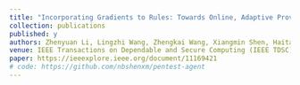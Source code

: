 ```yaml
---
title: "Incorporating Gradients to Rules: Towards Online, Adaptive Provenance-based Intrusion Detection"
collection: publications
published: y
authors: Zhenyuan Li, Lingzhi Wang, Zhengkai Wang, Xiangmin Shen, Haitao Xu, Yan Chen, Shouling Ji
venue: IEEE Transactions on Dependable and Secure Computing (IEEE TDSC)
paper: https://ieeexplore.ieee.org/document/11169421
# code: https://github.com/nbshenxm/pentest-agent
---
```

